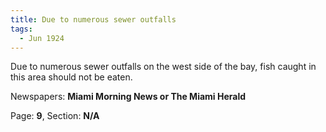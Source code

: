 ```yaml
---  
title: Due to numerous sewer outfalls  
tags:  
  - Jun 1924  
---  
```

  
Due to numerous sewer outfalls on the west side of the bay, fish caught in this area should not be eaten.  
  
Newspapers: **Miami Morning News or The Miami Herald**  
  
Page: **9**, Section: **N/A** 
